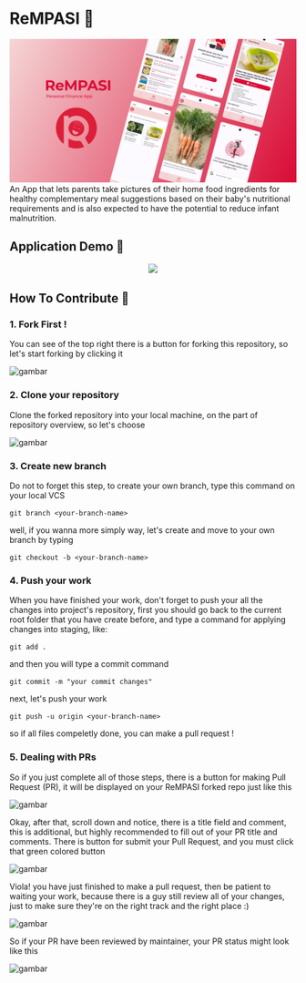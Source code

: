 # ReMPASI 👶

![thumbnail](Assets/thumbnail.png)
An App that lets parents take pictures of their home food ingredients for healthy complementary meal suggestions based on their baby's nutritional requirements and is also expected to have the potential to reduce infant malnutrition.

## Application Demo 📱

<center><img src="Assets/screen-record.gif" height="500"></center>

## How To Contribute 📝

### 1. Fork First !

You can see of the top right there is a button for forking this repository, so let's start forking by clicking it

![gambar](https://github.com/Bangkit-Capstone-C23-PS194-Team/ReMPASI/assets/64621392/0b7c33bf-5470-4837-a556-8c9f481ebac3)

### 2. Clone your repository

Clone the forked repository into your local machine, on the part of repository overview, so let's choose

![gambar](https://github.com/Bangkit-Capstone-C23-PS194-Team/ReMPASI/assets/64621392/5220e53b-4e18-4493-9837-747bf394ab82)

### 3. Create new branch

Do not to forget this step, to create your own branch, type this command on your local VCS

```
git branch <your-branch-name>
```

well, if you wanna more simply way, let's create and move to your own branch by typing

```
git checkout -b <your-branch-name>
```

### 4. Push your work

When you have finished your work, don't forget to push your all the changes into project's repository, first you should go back to the current root folder that you have create before, and type a command for applying changes into staging, like:

```
git add .
```

and then you will type a commit command

```
git commit -m "your commit changes"
```

next, let's push your work

```
git push -u origin <your-branch-name>
```

so if all files compeletly done, you can make a pull request !

### 5. Dealing with PRs

So if you just complete all of those steps, there is a button for making Pull Request (PR), it will be displayed on your ReMPASI forked repo just like this

![gambar](https://github.com/Bangkit-Capstone-C23-PS194-Team/ReMPASI/assets/64621392/778d0ff5-8e9a-4cc3-a044-a9cff642d30c)

Okay, after that, scroll down and notice, there is a title field and comment, this is additional, but highly recommended to fill out of your PR title and comments. There is button for submit your Pull Request, and you must click that green colored button

![gambar](https://github.com/Bangkit-Capstone-C23-PS194-Team/ReMPASI/assets/64621392/ccd1ed3f-3817-4ffb-abd6-a9b166f2c1fd)

Viola! you have just finished to make a pull request, then be patient to waiting your work, because there is a guy still review all of your changes, just to make sure they're on the right track and the right place :)

![gambar](https://github.com/Bangkit-Capstone-C23-PS194-Team/ReMPASI/assets/64621392/b8acd91a-2f72-400f-affc-771999674a0b)

So if your PR have been reviewed by maintainer, your PR status might look like this

![gambar](https://github.com/Bangkit-Capstone-C23-PS194-Team/ReMPASI/assets/64621392/dc02ab9b-4a8d-45a2-8fa8-8e8f7b5c9013)
